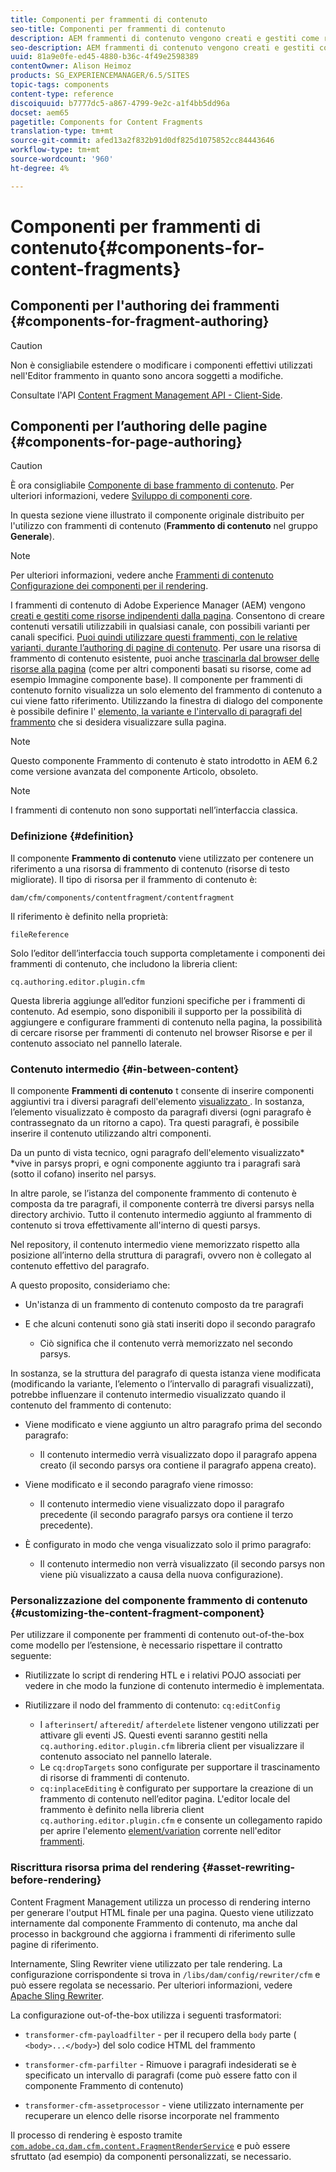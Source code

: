 ```yaml
---
title: Componenti per frammenti di contenuto
seo-title: Componenti per frammenti di contenuto
description: AEM frammenti di contenuto vengono creati e gestiti come risorse indipendenti dalla pagina
seo-description: AEM frammenti di contenuto vengono creati e gestiti come risorse indipendenti dalla pagina
uuid: 81a9e0fe-ed45-4880-b36c-4f49e2598389
contentOwner: Alison Heimoz
products: SG_EXPERIENCEMANAGER/6.5/SITES
topic-tags: components
content-type: reference
discoiquuid: b7777dc5-a867-4799-9e2c-a1f4bb5dd96a
docset: aem65
pagetitle: Components for Content Fragments
translation-type: tm+mt
source-git-commit: afed13a2f832b91d0df825d1075852cc84443646
workflow-type: tm+mt
source-wordcount: '960'
ht-degree: 4%

---
```



# Componenti per frammenti di contenuto{#components-for-content-fragments}

## Componenti per l&#39;authoring dei frammenti {#components-for-fragment-authoring}

>[!CAUTION]
>
>Non è consigliabile estendere o modificare i componenti effettivi utilizzati nell&#39;Editor frammento in quanto sono ancora soggetti a modifiche.

Consultate l&#39;API [Content Fragment Management API - Client-Side](/help/sites-developing/customizing-content-fragments.md#the-content-fragment-management-api-client-side).

## Componenti per l’authoring delle pagine {#components-for-page-authoring}

>[!CAUTION]
>
>È ora consigliabile [Componente di base frammento di contenuto](https://helpx.adobe.com/experience-manager/core-components/using/content-fragment-component.html). Per ulteriori informazioni, vedere [Sviluppo di componenti core](https://helpx.adobe.com/experience-manager/core-components/using/developing.html).
>
>In questa sezione viene illustrato il componente originale distribuito per l&#39;utilizzo con frammenti di contenuto (**Frammento di contenuto** nel gruppo **Generale**).

>[!NOTE]
>
>Per ulteriori informazioni, vedere anche [Frammenti di contenuto Configurazione dei componenti per il rendering](/help/sites-developing/content-fragments-config-components-rendering.md).

I frammenti di contenuto di Adobe Experience Manager (AEM) vengono [creati e gestiti come risorse indipendenti dalla pagina](/help/assets/content-fragments/content-fragments.md). Consentono di creare contenuti versatili utilizzabili in qualsiasi canale, con possibili varianti per canali specifici. [Puoi quindi utilizzare questi frammenti, con le relative varianti, durante l’authoring di pagine di contenuto](/help/sites-authoring/content-fragments.md). Per usare una risorsa di frammento di contenuto esistente, puoi anche [trascinarla dal browser delle risorse alla pagina](/help/sites-authoring/content-fragments.md#adding-a-content-fragment-to-your-page) (come per altri componenti basati su risorse, come ad esempio Immagine componente base). Il componente per frammenti di contenuto fornito visualizza un solo elemento [](/help/assets/content-fragments/content-fragments.md#constituent-parts-of-a-content-fragment) del frammento di contenuto a cui viene fatto riferimento. Utilizzando la finestra di dialogo del componente è possibile definire l&#39; [elemento, la variante e l&#39;intervallo di paragrafi del frammento](/help/assets/content-fragments/content-fragments.md#constituent-parts-of-a-content-fragment) che si desidera visualizzare sulla pagina.

>[!NOTE]
>
>Questo componente Frammento di contenuto è stato introdotto in AEM 6.2 come versione avanzata del componente Articolo, obsoleto.

>[!NOTE]
>
>I frammenti di contenuto non sono supportati nell’interfaccia classica.

### Definizione {#definition}

Il componente **Frammento di contenuto** viene utilizzato per contenere un riferimento a una risorsa di frammento di contenuto (risorse di testo migliorate). Il tipo di risorsa per il frammento di contenuto è:

`dam/cfm/components/contentfragment/contentfragment`

Il riferimento è definito nella proprietà:

`fileReference`

Solo l’editor dell’interfaccia touch supporta completamente i componenti dei frammenti di contenuto, che includono la libreria client:

`cq.authoring.editor.plugin.cfm`

Questa libreria aggiunge all’editor funzioni specifiche per i frammenti di contenuto. Ad esempio, sono disponibili il supporto per la possibilità di aggiungere e configurare frammenti di contenuto nella pagina, la possibilità di cercare risorse per frammenti di contenuto nel browser Risorse e per il contenuto associato nel pannello laterale.

### Contenuto intermedio {#in-between-content}

Il componente **Frammenti di contenuto** t consente di inserire componenti aggiuntivi tra i diversi paragrafi dell&#39;elemento [visualizzato ](/help/assets/content-fragments/content-fragments.md#constituent-parts-of-a-content-fragment). In sostanza, l’elemento visualizzato è composto da paragrafi diversi (ogni paragrafo è contrassegnato da un ritorno a capo). Tra questi paragrafi, è possibile inserire il contenuto utilizzando altri componenti.

Da un punto di vista tecnico, ogni paragrafo dell&#39;elemento visualizzato* *vive in parsys propri, e ogni componente aggiunto tra i paragrafi sarà (sotto il cofano) inserito nel parsys.

In altre parole, se l’istanza del componente frammento di contenuto è composta da tre paragrafi, il componente conterrà tre diversi parsys nella directory archivio. Tutto il contenuto intermedio aggiunto al frammento di contenuto si trova effettivamente all&#39;interno di questi parsys.

Nel repository, il contenuto intermedio viene memorizzato rispetto alla posizione all’interno della struttura di paragrafi, ovvero non è collegato al contenuto effettivo del paragrafo.

A questo proposito, consideriamo che:

* Un&#39;istanza di un frammento di contenuto composto da tre paragrafi
* E che alcuni contenuti sono già stati inseriti dopo il secondo paragrafo

   * Ciò significa che il contenuto verrà memorizzato nel secondo parsys.

In sostanza, se la struttura del paragrafo di questa istanza viene modificata (modificando la variante, l’elemento o l’intervallo di paragrafi visualizzati), potrebbe influenzare il contenuto intermedio visualizzato quando il contenuto del frammento di contenuto:

* Viene modificato e viene aggiunto un altro paragrafo prima del secondo paragrafo:

   * Il contenuto intermedio verrà visualizzato dopo il paragrafo appena creato (il secondo parsys ora contiene il paragrafo appena creato).

* Viene modificato e il secondo paragrafo viene rimosso:

   * Il contenuto intermedio viene visualizzato dopo il paragrafo precedente (il secondo paragrafo parsys ora contiene il terzo precedente).

* È configurato in modo che venga visualizzato solo il primo paragrafo:

   * Il contenuto intermedio non verrà visualizzato (il secondo parsys non viene più visualizzato a causa della nuova configurazione).

### Personalizzazione del componente frammento di contenuto {#customizing-the-content-fragment-component}

Per utilizzare il componente per frammenti di contenuto out-of-the-box come modello per l’estensione, è necessario rispettare il contratto seguente:

* Riutilizzate lo script di rendering HTL e i relativi POJO associati per vedere in che modo la funzione di contenuto intermedio è implementata.
* Riutilizzare il nodo del frammento di contenuto: `cq:editConfig`

   * I `afterinsert`/ `afteredit`/ `afterdelete` listener vengono utilizzati per attivare gli eventi JS. Questi eventi saranno gestiti nella `cq.authoring.editor.plugin.cfm` libreria client per visualizzare il contenuto associato nel pannello laterale.
   * Le `cq:dropTargets` sono configurate per supportare il trascinamento di risorse di frammenti di contenuto.
   * `cq:inplaceEditing` è configurato per supportare la creazione di un frammento di contenuto nell’editor pagina. L&#39;editor locale del frammento è definito nella libreria client `cq.authoring.editor.plugin.cfm` e consente un collegamento rapido per aprire l&#39;elemento [element/variation](/help/assets/content-fragments/content-fragments.md#constituent-parts-of-a-content-fragment) corrente nell&#39;editor [frammenti](/help/assets/content-fragments/content-fragments-variations.md).

### Riscrittura risorsa prima del rendering {#asset-rewriting-before-rendering}

Content Fragment Management utilizza un processo di rendering interno per generare l&#39;output HTML finale per una pagina. Questo viene utilizzato internamente dal componente Frammento di contenuto, ma anche dal processo in background che aggiorna i frammenti di riferimento sulle pagine di riferimento.

Internamente, Sling Rewriter viene utilizzato per tale rendering. La configurazione corrispondente si trova in `/libs/dam/config/rewriter/cfm` e può essere regolata se necessario. Per ulteriori informazioni, vedere [Apache Sling Rewriter](https://sling.apache.org/documentation/bundles/output-rewriting-pipelines-org-apache-sling-rewriter.html).

La configurazione out-of-the-box utilizza i seguenti trasformatori:

* `transformer-cfm-payloadfilter` - per il recupero della  `body` parte (  `<body>...</body>`) del solo codice HTML del frammento

* `transformer-cfm-parfilter` - Rimuove i paragrafi indesiderati se è specificato un intervallo di paragrafi (come può essere fatto con il componente Frammento di contenuto)
* `transformer-cfm-assetprocessor` - viene utilizzato internamente per recuperare un elenco delle risorse incorporate nel frammento

Il processo di rendering è esposto tramite [`com.adobe.cq.dam.cfm.content.FragmentRenderService`](https://helpx.adobe.com/experience-manager/6-5/sites/developing/using/reference-materials/javadoc/com/adobe/cq/dam/cfm/ContentFragment.html) e può essere sfruttato (ad esempio) da componenti personalizzati, se necessario.
